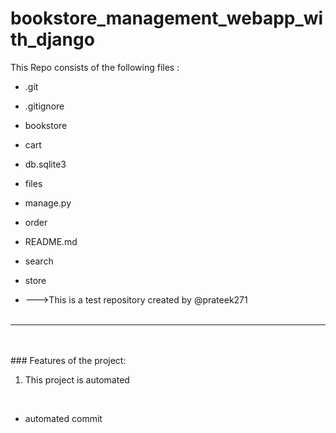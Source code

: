 # bookstore_management_webapp_with_django
This Repo consists of the following files :
- .git
- .gitignore
- bookstore
- cart
- db.sqlite3
- files
- manage.py
- order
- README.md
- search
- store




- --->This is a test repository created by @prateek271
<br><br>
---
<br><br>###	Features of the project:
<br>
1. This project is automated
<br>


- automated commit